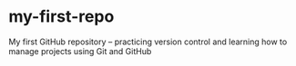 # my-first-repo
My first GitHub repository – practicing version control and learning how to manage projects using Git and GitHub
